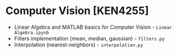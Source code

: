 # Computer Vision [KEN4255]

- Linear Algebra and MATLAB basics for Computer Vision - ```Linear Algebra.ipynb```
- Filters implementation (mean, median, gaussian) - ```filters.py```
- Interpolation (nearest-neighbors) - ```interpolation.py```
